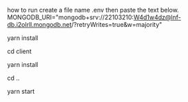 how to run
create a file name .env then paste the text below.
MONGODB_URI="mongodb+srv://22103210:W4d1w4dz@lnf-db.i2olrll.mongodb.net/?retryWrites=true&w=majority" 


yarn install

cd client

yarn install

cd ..

yarn start
